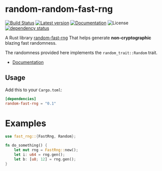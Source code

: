 # random-random-fast-rng
[![Build Status](https://travis-ci.org/elichai/random-fast-rng.svg?branch=master)](https://travis-ci.org/elichai/random-fast-rng)
[![Latest version](https://img.shields.io/crates/v/random-fast-rng.svg)](https://crates.io/crates/random-fast-rng)
[![Documentation](https://docs.rs/random-fast-rng/badge.svg)](https://docs.rs/random-fast-rng)
![License](https://img.shields.io/crates/l/random-fast-rng.svg)
[![dependency status](https://deps.rs/repo/github/elichai/random-fast-rng/status.svg)](https://deps.rs/repo/github/elichai/random-fast-rng)

A Rust library [random-fast-rng](https://crates.io/crates/random-fast-rng) That helps generate **non-cryptographic** blazing fast randomness.

The randomness provided here implements the `random_trait::Random` trait.
* [Documentation](https://docs.rs/random-fast-rng)

## Usage

Add this to your `Cargo.toml`:

```toml
[dependencies]
random-fast-rng = "0.1"
```

# Examples

```rust
use fast_rng::{FastRng, Random};

fn do_something() {
    let mut rng = FastRng::new();
    let i: u64 = rng.gen();
    let b: [u8; 12] = rng.gen();
}
```